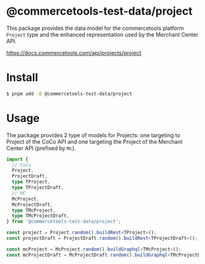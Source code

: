 # @commercetools-test-data/project

This package provides the data model for the commercetools platform `Project` type and the enhanced representation used by the Merchant Center API.

https://docs.commercetools.com/api/projects/project

# Install

```bash
$ pnpm add -D @commercetools-test-data/project
```

# Usage

The package provides 2 type of models for Projects: one targeting to Project of the CoCo API and one targeting the Project of the Merchant Center API (prefixed by `Mc`).

```ts
import {
  // CoCo
  Project,
  ProjectDraft,
  type TProject,
  type TProjectDraft,
  // MC
  McProject,
  McProjectDraft,
  type TMcProject,
  type TMcProjectDraft,
} from '@commercetools-test-data/project';

const project = Project.random().buildRest<TProject>();
const projectDraft = ProjectDraft.random().buildRest<TProjectDraft>();

const mcProject = McProject.random().buildGraphql<TMcProject>();
const mcProjectDraft = McProjectDraft.random().buildGraphql<TMcProjectDraft>();
```
